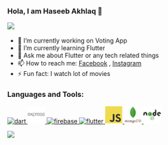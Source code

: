 ### Hola, I am Haseeb Akhlaq 👋

![](https://komarev.com/ghpvc/?username=Haseeb-Akhlaq)


- 🔭 I’m currently working on Voting App
- 🌱 I’m currently learning Flutter
- 💬 Ask me about Flutter or any tech related things
- 📫 How to reach me: [Facebook](https://www.facebook.com/profile.php?id=100010927152081) , [Instagram](https://www.instagram.com/haseebakhlaq2000/)
- ⚡ Fun fact: I watch lot of movies





<h3 align="left">Languages and Tools:</h3>
<p align="left"> <a href="https://dart.dev" target="_blank"> <img src="https://www.vectorlogo.zone/logos/dartlang/dartlang-icon.svg" alt="dart" width="40" height="40"/> </a> <a href="https://expressjs.com" target="_blank"> <img src="https://raw.githubusercontent.com/devicons/devicon/master/icons/express/express-original-wordmark.svg" alt="express" width="40" height="40"/> </a> <a href="https://firebase.google.com/" target="_blank"> <img src="https://www.vectorlogo.zone/logos/firebase/firebase-icon.svg" alt="firebase" width="40" height="40"/> </a> <a href="https://flutter.dev" target="_blank"> <img src="https://www.vectorlogo.zone/logos/flutterio/flutterio-icon.svg" alt="flutter" width="40" height="40"/> </a> <a href="https://developer.mozilla.org/en-US/docs/Web/JavaScript" target="_blank"> <img src="https://raw.githubusercontent.com/devicons/devicon/master/icons/javascript/javascript-original.svg" alt="javascript" width="40" height="40"/> </a> <a href="https://www.mongodb.com/" target="_blank"> <img src="https://raw.githubusercontent.com/devicons/devicon/master/icons/mongodb/mongodb-original-wordmark.svg" alt="mongodb" width="40" height="40"/> </a> <a href="https://nodejs.org" target="_blank"> <img src="https://raw.githubusercontent.com/devicons/devicon/master/icons/nodejs/nodejs-original-wordmark.svg" alt="nodejs" width="40" height="40"/> </a> </p>






<img src="https://github-readme-stats.vercel.app/api?username=Haseeb-Akhlaq&&show_icons=true&title_color=ffffff&icon_color=bb2acf&text_color=daf7dc&bg_color=151515">

